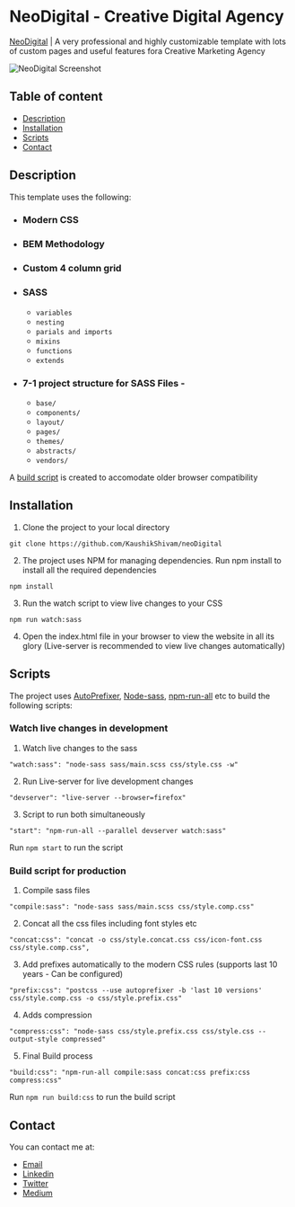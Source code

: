 # NeoDigital - Creative Digital Agency

[NeoDigital](https://rawcdn.githack.com/KaushikShivam/neoDigital/8ca0e4f6a19706f738fa082d3e6fde8255329214/index.html) | A very professional and highly customizable template with lots of custom pages and useful features fora Creative Marketing Agency

![NeoDigital Screenshot](screenshot.png)

## Table of content

- [Description](#description)
- [Installation](#installation)
- [Scripts](#scripts)
- [Contact](#contact)

## Description

This template uses the following:

- ### Modern CSS
- ### BEM Methodology
- ### Custom 4 column grid
- ### SASS
  - `variables`
  - `nesting`
  - `parials and imports`
  - `mixins`
  - `functions`
  - `extends`
- ### 7-1 project structure for SASS Files -

  - `base/`
  - `components/`
  - `layout/`
  - `pages/`
  - `themes/`
  - `abstracts/`
  - `vendors/`

A [build script](#scripts) is created to accomodate older browser compatibility

## Installation

1. Clone the project to your local directory

```
git clone https://github.com/KaushikShivam/neoDigital
```

2. The project uses NPM for managing dependencies. Run npm install to install all the required dependencies

```
npm install
```

3. Run the watch script to view live changes to your CSS

```
npm run watch:sass
```

4. Open the index.html file in your browser to view the website in all its glory (Live-server is recommended to view live changes automatically)

## Scripts

The project uses [AutoPrefixer](https://github.com/postcss/autoprefixer), [Node-sass](https://github.com/sass/node-sass), [npm-run-all](https://www.npmjs.com/package/npm-run-all) etc to build the following scripts:

### Watch live changes in development

1. Watch live changes to the sass

```
"watch:sass": "node-sass sass/main.scss css/style.css -w"
```

2. Run Live-server for live development changes

```
"devserver": "live-server --browser=firefox"
```

3. Script to run both simultaneously

```
"start": "npm-run-all --parallel devserver watch:sass"
```

Run `npm start` to run the script

### Build script for production

1. Compile sass files

```
"compile:sass": "node-sass sass/main.scss css/style.comp.css"
```

2. Concat all the css files including font styles etc

```
"concat:css": "concat -o css/style.concat.css css/icon-font.css css/style.comp.css",
```

3. Add prefixes automatically to the modern CSS rules (supports last 10 years - Can be configured)

```
"prefix:css": "postcss --use autoprefixer -b 'last 10 versions' css/style.comp.css -o css/style.prefix.css"
```

4. Adds compression

```
"compress:css": "node-sass css/style.prefix.css css/style.css --output-style compressed"
```

5. Final Build process

```
"build:css": "npm-run-all compile:sass concat:css prefix:css compress:css"
```

Run `npm run build:css` to run the build script

## Contact

You can contact me at:

- [Email](shivamkaushikofficial@gmail.com)
- [Linkedin](https://www.linkedin.com/in/shivam-kaushik-bb8162102/)
- [Twitter](https://twitter.com/kShivamDev)
- [Medium](https://medium.com/@shivamkaushikofficial)
